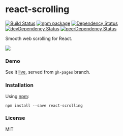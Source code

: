 # react-scrolling

[![Build Status](https://travis-ci.org/opensource-cards/react-scrolling.svg?branch=master)](https://travis-ci.org/opensource-cards/react-scrolling)
[![npm package](https://badge.fury.io/js/react-scrolling.svg)](https://www.npmjs.org/package/react-scrolling)
[![Dependency Status](https://david-dm.org/opensource-cards/react-scrolling.svg)](https://david-dm.org/opensource-cards/react-scrolling)
[![devDependency Status](https://david-dm.org/opensource-cards/react-scrolling/dev-status.svg)](https://david-dm.org/opensource-cards/react-scrolling#info=devDependencies)
[![peerDependency Status](https://david-dm.org/opensource-cards/react-scrolling/peer-status.svg)](https://david-dm.org/opensource-cards/react-scrolling#info=peerDependencies)

Smooth web scrolling for React.

![](https://github.com/opensource-cards/react-scrolling/blob/master/demo.gif)

### Demo

See it [live][demo], served from `gh-pages` branch.

### Installation

Using [npm](https://www.npmjs.com/):

```
npm install --save react-scrolling
```

### License

MIT

[demo]: https://opensource-cards.github.io/react-scrolling
